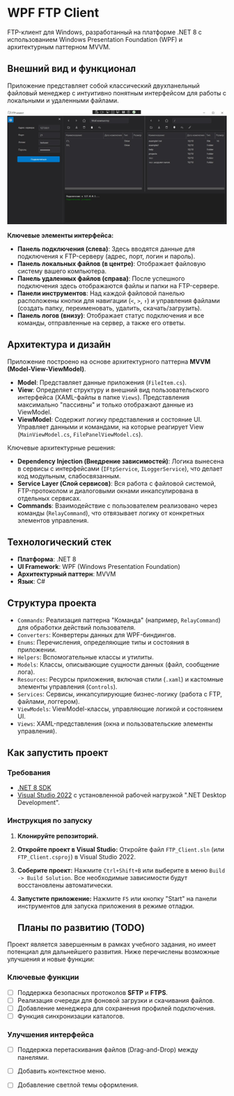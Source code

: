 # WPF FTP Client

FTP-клиент для Windows, разработанный на платформе .NET 8 с использованием Windows Presentation Foundation (WPF) и архитектурным паттерном MVVM.

## Внешний вид и функционал

Приложение представляет собой классический двухпанельный файловый менеджер с интуитивно понятным интерфейсом для работы с локальными и удаленными файлами.

![Рабочее окно FTP-клиента](./screenshots/main_window.jpg)

**Ключевые элементы интерфейса:**

*   **Панель подключения (слева)**: Здесь вводятся данные для подключения к FTP-серверу (адрес, порт, логин и пароль).
*   **Панель локальных файлов (в центре)**: Отображает файловую систему вашего компьютера.
*   **Панель удаленных файлов (справа)**: После успешного подключения здесь отображаются файлы и папки на FTP-сервере.
*   **Панели инструментов**: Над каждой файловой панелью расположены кнопки для навигации (`<`, `>`, `↑`) и управления файлами (создать папку, переименовать, удалить, скачать/загрузить).
*   **Панель логов (внизу)**: Отображает статус подключения и все команды, отправленные на сервер, а также его ответы.

## Архитектура и дизайн

Приложение построено на основе архитектурного паттерна **MVVM (Model-View-ViewModel)**.

*   **Model**: Представляет данные приложения (`FileItem.cs`).
*   **View**: Определяет структуру и внешний вид пользовательского интерфейса (XAML-файлы в папке `Views`). Представления максимально "пассивны" и только отображают данные из ViewModel.
*   **ViewModel**: Содержит логику представления и состояние UI. Управляет данными и командами, на которые реагирует View (`MainViewModel.cs`, `FilePanelViewModel.cs`).

Ключевые архитектурные решения:

*   **Dependency Injection (Внедрение зависимостей)**: Логика вынесена в сервисы с интерфейсами (`IFtpService`, `ILoggerService`), что делает код модульным, слабосвязанным.
*   **Service Layer (Слой сервисов)**: Вся работа с файловой системой, FTP-протоколом и диалоговыми окнами инкапсулирована в отдельных сервисах.
*   **Commands**: Взаимодействие с пользователем реализовано через команды (`RelayCommand`), что отвязывает логику от конкретных элементов управления.

## Технологический стек

*   **Платформа**: .NET 8
*   **UI Framework**: WPF (Windows Presentation Foundation)
*   **Архитектурный паттерн**: MVVM
*   **Язык**: C#

## Структура проекта

*   `Commands`: Реализация паттерна "Команда" (например, `RelayCommand`) для обработки действий пользователя.
*   `Converters`: Конвертеры данных для WPF-биндингов.
*   `Enums`: Перечисления, определяющие типы и состояния в приложении.
*   `Helpers`: Вспомогательные классы и утилиты.
*   `Models`: Классы, описывающие сущности данных (файл, сообщение лога).
*   `Resources`: Ресурсы приложения, включая стили (`.xaml`) и кастомные элементы управления (`Controls`).
*   `Services`: Сервисы, инкапсулирующие бизнес-логику (работа с FTP, файлами, логгером).
*   `ViewModels`: ViewModel-классы, управляющие логикой и состоянием UI.
*   `Views`: XAML-представления (окна и пользовательские элементы управления).

## Как запустить проект

### Требования

*   [.NET 8 SDK](https://dotnet.microsoft.com/en-us/download/dotnet/8.0)
*   [Visual Studio 2022](https://visualstudio.microsoft.com/ru/vs/) с установленной рабочей нагрузкой ".NET Desktop Development".

### Инструкция по запуску

1.  **Клонируйте репозиторий.**

2.  **Откройте проект в Visual Studio:**
    Откройте файл `FTP_Client.sln` (или `FTP_Client.csproj`) в Visual Studio 2022.

3.  **Соберите проект:**
    Нажмите `Ctrl+Shift+B` или выберите в меню `Build -> Build Solution`. Все необходимые зависимости будут восстановлены автоматически.

4.  **Запустите приложение:**
    Нажмите `F5` или кнопку "Start" на панели инструментов для запуска приложения в режиме отладки.

    ## Планы по развитию (TODO)

Проект является завершенным в рамках учебного задания, но имеет потенциал для дальнейшего развития. Ниже перечислены возможные улучшения и новые функции:

### Ключевые функции
- [ ] Поддержка безопасных протоколов **SFTP** и **FTPS**.
- [ ] Реализация очереди для фоновой загрузки и скачивания файлов.
- [ ] Добавление менеджера для сохранения профилей подключения.
- [ ] Функция синхронизации каталогов.

### Улучшения интерфейса
- [ ] Поддержка перетаскивания файлов (Drag-and-Drop) между панелями.
- [ ] Добавить контекстное меню.
- [ ] Добавление светлой темы оформления.

